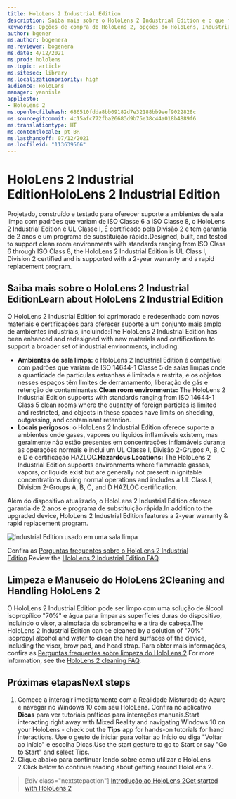 ```yaml
---
title: HoloLens 2 Industrial Edition
description: Saiba mais sobre o HoloLens 2 Industrial Edition e o que fazer depois de obter o seu.
keywords: Opções de compra do HoloLens 2, opções do HoloLens, Industrial Edition
author: bgener
ms.author: bogenera
ms.reviewer: bogenera
ms.date: 4/12/2021
ms.prod: hololens
ms.topic: article
ms.sitesec: library
ms.localizationpriority: high
audience: HoloLens
manager: yannisle
appliesto:
- HoloLens 2
ms.openlocfilehash: 686510fdda8bb09182d7e32188bb9eef9022828c
ms.sourcegitcommit: 4c15afc772fba26683d9b75e38c44a018b4889f6
ms.translationtype: HT
ms.contentlocale: pt-BR
ms.lasthandoff: 07/12/2021
ms.locfileid: "113639566"
---
```

# <a name="hololens-2-industrial-edition"></a><span data-ttu-id="38dd6-104">HoloLens 2 Industrial Edition</span><span class="sxs-lookup"><span data-stu-id="38dd6-104">HoloLens 2 Industrial Edition</span></span>

<span data-ttu-id="38dd6-105">Projetado, construído e testado para oferecer suporte a ambientes de sala limpa com padrões que variam de ISO Classe 6 a ISO Classe 8, o HoloLens 2 Industrial Edition é UL Classe I, É certificado pela Divisão 2 e tem garantia de 2 anos e um programa de substituição rápida.</span><span class="sxs-lookup"><span data-stu-id="38dd6-105">Designed, built, and tested to support clean room environments with standards ranging from ISO Class 6 through ISO Class 8, the HoloLens 2 Industrial Edition is UL Class I, Division 2 certified and is supported with a 2-year warranty and a rapid replacement program.</span></span>

## <a name="learn-about-hololens-2-industrial-edition"></a><span data-ttu-id="38dd6-106">Saiba mais sobre o HoloLens 2 Industrial Edition</span><span class="sxs-lookup"><span data-stu-id="38dd6-106">Learn about HoloLens 2 Industrial Edition</span></span>

<span data-ttu-id="38dd6-107">O HoloLens 2 Industrial Edition foi aprimorado e redesenhado com novos materiais e certificações para oferecer suporte a um conjunto mais amplo de ambientes industriais, incluindo:</span><span class="sxs-lookup"><span data-stu-id="38dd6-107">The HoloLens 2 Industrial Edition has been enhanced and redesigned with new materials and certifications to support a broader set of industrial environments, including:</span></span>

- <span data-ttu-id="38dd6-108">**Ambientes de sala limpa:** o HoloLens 2 Industrial Edition é compatível com padrões que variam de ISO 14644-1 Classe 5 de salas limpas onde a quantidade de partículas estranhas é limitada e restrita, e os objetos nesses espaços têm limites de derramamento, liberação de gás e retenção de contaminantes.</span><span class="sxs-lookup"><span data-stu-id="38dd6-108">**Clean room environments:** The HoloLens 2 Industrial Edition supports with standards ranging from ISO 14644-1 Class 5 clean rooms where the quantity of foreign particles is limited and restricted, and objects in these spaces have limits on shedding, outgassing, and contaminant retention.</span></span>
- <span data-ttu-id="38dd6-109">**Locais perigosos:** o HoloLens 2 Industrial Edition oferece suporte a ambientes onde gases, vapores ou líquidos inflamáveis existem, mas geralmente não estão presentes em concentrações inflamáveis durante as operações normais e inclui um UL Classe I, Divisão 2-Grupos A, B, C e D e certificação HAZLOC.</span><span class="sxs-lookup"><span data-stu-id="38dd6-109">**Hazardous Locations:** The HoloLens 2 Industrial Edition supports environments where flammable gasses, vapors, or liquids exist but are generally not present in ignitable concentrations during normal operations and includes a UL Class I, Division 2-Groups A, B, C, and D HAZLOC certification.</span></span>

<span data-ttu-id="38dd6-110">Além do dispositivo atualizado, o HoloLens 2 Industrial Edition oferece garantia de 2 anos e programa de substituição rápida.</span><span class="sxs-lookup"><span data-stu-id="38dd6-110">In addition to the upgraded device, HoloLens 2 Industrial Edition features a 2-year warranty & rapid replacement program.</span></span>

![Industrial Edition usado em uma sala limpa](./images/ie-small-pic.png)

<span data-ttu-id="38dd6-112">Confira as [Perguntas frequentes sobre o HoloLens 2 Industrial Edition](hololens2-industrial-edition-faq.md).</span><span class="sxs-lookup"><span data-stu-id="38dd6-112">Review the [HoloLens 2 Industrial Edition FAQ](hololens2-industrial-edition-faq.md).</span></span>

## <a name="cleaning-and-handling-hololens-2"></a><span data-ttu-id="38dd6-113">Limpeza e Manuseio do HoloLens 2</span><span class="sxs-lookup"><span data-stu-id="38dd6-113">Cleaning and Handling HoloLens 2</span></span>

<span data-ttu-id="38dd6-114">O HoloLens 2 Industrial Edition pode ser limpo com uma solução de álcool isopropílico "70%" e água para limpar as superfícies duras do dispositivo, incluindo o visor, a almofada da sobrancelha e a tira de cabeça.</span><span class="sxs-lookup"><span data-stu-id="38dd6-114">The HoloLens 2 Industrial Edition can be cleaned by a solution of "70%" isopropyl alcohol and water to clean the hard surfaces of the device, including the visor, brow pad, and head strap.</span></span> <span data-ttu-id="38dd6-115">Para obter mais informações, confira as [Perguntas frequentes sobre limpeza do HoloLens 2](/hololens/hololens2-maintenance).</span><span class="sxs-lookup"><span data-stu-id="38dd6-115">For more information, see the [HoloLens 2 cleaning FAQ](/hololens/hololens2-maintenance).</span></span>

## <a name="next-steps"></a><span data-ttu-id="38dd6-116">Próximas etapas</span><span class="sxs-lookup"><span data-stu-id="38dd6-116">Next steps</span></span>

1. <span data-ttu-id="38dd6-117">Comece a interagir imediatamente com a Realidade Misturada do Azure e navegar no Windows 10 com seu HoloLens. Confira no aplicativo **Dicas** para ver tutoriais práticos para interações manuais.</span><span class="sxs-lookup"><span data-stu-id="38dd6-117">Start interacting right away with Mixed Reality and navigating Windows 10 on your HoloLens - check out the **Tips** app for hands-on tutorials for hand interactions.</span></span> <span data-ttu-id="38dd6-118">Use o gesto de iniciar para voltar ao Início ou diga "Voltar ao início" e escolha Dicas.</span><span class="sxs-lookup"><span data-stu-id="38dd6-118">Use the start gesture to go to Start or say "Go to Start" and select Tips.</span></span>
1. <span data-ttu-id="38dd6-119">Clique abaixo para continuar lendo sobre como utilizar o HoloLens 2.</span><span class="sxs-lookup"><span data-stu-id="38dd6-119">Click below to continue reading about getting around HoloLens 2.</span></span>

> [!div class="nextstepaction"]
> [<span data-ttu-id="38dd6-120">Introdução ao HoloLens 2</span><span class="sxs-lookup"><span data-stu-id="38dd6-120">Get started with HoloLens 2</span></span>](hololens2-basic-usage.md)